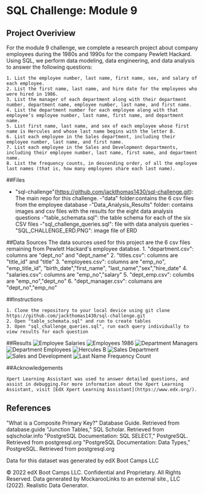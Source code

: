 # SQL Challenge: Module 9 

## Project Overiview 
For the module 9 challenge, we complete a research project about company employees during the 1980s and 1990s for the company Pewlett Hackard. Using SQL, we perform data modeling, data engineering, and data analysis to answer the following questions: 
 
    1. List the employee number, last name, first name, sex, and salary of each employee.
    2. List the first name, last name, and hire date for the employees who were hired in 1986.
    3. List the manager of each department along with their department number, department name, employee number, last name, and first name.
    4. List the department number for each employee along with that employee’s employee number, last name, first name, and department name.
    5. List first name, last name, and sex of each employee whose first name is Hercules and whose last name begins with the letter B.
    6. List each employee in the Sales department, including their employee number, last name, and first name.
    7. List each employee in the Sales and Development departments, including their employee number, last name, first name, and department name.
    8. List the frequency counts, in descending order, of all the employee last names (that is, how many employees share each last name).

##Files
 - "sql-challenge"(https://github.com/jackthomas1430/sql-challenge.git): The main repo for this challenge. 
    -"data" folder:contains the 6 csv files from the employee database
    -"Data_Analysis_Results" folder: contains images and csv files with the results for the eight data analysis questions
    -"table_schemata.sql": the table schema for each of the six CSV files
    -"sql_challenge_queries.sql": file with data analysis queries 
    -"SQL_CHALLENGE_ERD.PNG": image file of ERD

##Data Sources
The data sources used for this project are the 6 csv files remaining from Pewlett Hackard's employee databse. 
    1. "department.csv": columns are "dept_no" and "dept_name"
    2. "titles.csv": columns are "title_id" and "title"
    3. "employees.csv": columns are "emp_no", "emp_title_id", "birth_date","first_name", "last_name","sex","hire_date"
    4. "salaries.csv": columns are "emp_no","salary"
    5. "dept_emp.csv": columbs are "emp_no","dept_no"
    6. "dept_manager.csv": columans are "dept_no","emp_no"
      
##Instructions
    
    1. Clone the repository to your local device using git clone https://github.com/jackthomas1430/sql-challenge.git
    2. Open "table_schemata.sql" and run to create tables
    3. Open "sql_challenge_queries.sql", run each query individually to view results for each question 
    
##Results 
![Employee Salaries](sql-challenge/Data_Analysis_Results/employee_salaries.png)
![Employees 1986](sql-challenge/Data_Analysis_Results/employees_1986.png)
![Department Managers](sql-challenge/Data_Analysis_Results/department_managers.png)
![Department Employees](sql-challenge/Data_Analysis_Results/employee_department.png)
![Hercules B](sql-challenge/Data_Analysis_Results/hercules_b.png)
![Sales Department](sql-challenge/Data_Analysis_Results/sales_department.png)
![Sales and Development](sql-challenge/Data_Analysis_Results/sales_development.png)
![Last Name Frequency Count](sql-challenge/Data_Analysis_Results/last_name_frequency_count.png)

##Acknowledgements
    
    Xpert Learning Assistant was used to answer detailed questions, and assist in debugging.For more information about the Xpert Learning Assistant, visit [EdX Xpert Learning Assistant](https://www.edx.org/). 

## References
"What is a Composite Primary Key?" Database Guide. Retrieved from database.guide
"Junction Tables," SQL Scholar. Retrieved from sqlscholar.info
"PostgreSQL Documentation: SQL SELECT," PostgreSQL. Retrieved from postgresql.org
"PostgreSQL Documentation: Data Types," PostgreSQL. Retrieved from postgresql.org


Data for this dataset was generated by edX Boot Camps LLC

© 2022 edX Boot Camps LLC. Confidential and Proprietary. All Rights Reserved.
Data generated by MockarooLinks to an external site., LLC (2022). Realistic Data Generator.
